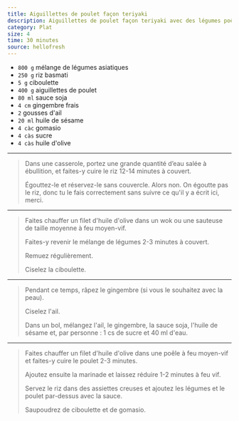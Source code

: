 ```yaml
---
title: Aiguillettes de poulet façon teriyaki
description: Aiguillettes de poulet façon teriyaki avec des légumes poêlés et du riz basmati
category: Plat
size: 4
time: 30 minutes
source: hellofresh
---
```


* `800 g` mélange de légumes asiatiques
* `250 g` riz basmati
* `5 g` ciboulette
* `400 g` aiguillettes de poulet
* `80 ml` sauce soja
* `4 cm` gingembre frais
* `2` gousses d'ail
* `20 ml` huile de sésame
* `4 càc` gomasio
* `4 càs` sucre
* `4 càs` huile d'olive

---

> Dans une casserole, portez une grande quantité d’eau salée à ébullition, et faites-y cuire le riz 12-14 minutes à couvert.
>
> Égouttez-le et réservez-le sans couvercle. Alors non. On égoutte pas le riz, donc tu le fais correctement sans suivre ce qu'il y a écrit ici, merci.

---

> Faites chauffer un filet d'huile d'olive dans un wok ou une sauteuse de taille moyenne à feu moyen-vif.
>
> Faites-y revenir le mélange de légumes 2-3 minutes à couvert.
>
> Remuez régulièrement.
>
> Ciselez la ciboulette.

---

> Pendant ce temps, râpez le gingembre (si vous le souhaitez avec la peau).
>
> Ciselez l'ail.
>
> Dans un bol, mélangez l'ail, le gingembre, la sauce soja, l'huile de sésame et, par personne : 1 cs de sucre et 40 ml d'eau.

---

> Faites chauffer un filet d'huile d'olive dans une poêle à feu moyen-vif et faites-y cuire le poulet 2-3 minutes.
>
> Ajoutez ensuite la marinade et laissez réduire 1-2 minutes à feu vif.
>
> Servez le riz dans des assiettes creuses et ajoutez les légumes et le poulet par-dessus avec la sauce.
>
> Saupoudrez de ciboulette et de gomasio.